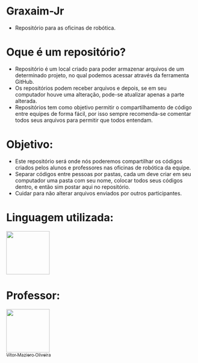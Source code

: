 # Graxaim-Jr

- Repositório para as oficinas de robótica.

# Oque é um repositório?

- Repositório é um local criado para poder armazenar arquivos de um determinado projeto, no qual podemos acessar através da ferramenta GitHub.
- Os repositórios podem receber arquivos e depois, se em seu computador houve uma alteração, pode-se atualizar apenas a parte alterada.
- Repositórios tem como objetivo permitir o compartilhamento de código entre equipes de forma fácil, por isso sempre recomenda-se comentar todos seus arquivos para permitir que todos entendam.

# Objetivo:

- Este repositório será onde nós poderemos compartilhar os códigos criados pelos alunos e professores nas oficinas de robótica da equipe.
- Separar códigos entre pessoas por pastas, cada um deve criar em seu computador uma pasta com seu nome, colocar todos seus códigos dentro, e então sim postar aqui no repositório.
- Cuidar para não alterar arquivos enviados por outros participantes.

# Linguagem utilizada:
<img src="https://cdn.jsdelivr.net/gh/devicons/devicon@latest/icons/arduino/arduino-original.svg" width="115" height="115"/>

# Professor:

[<img loading="lazy" src="https://avatars.githubusercontent.com/u/110566021?v=4" width=115><br><sub>Vítor Maziero Oliveira</sub>](https://github.com/vitor-m-o)
